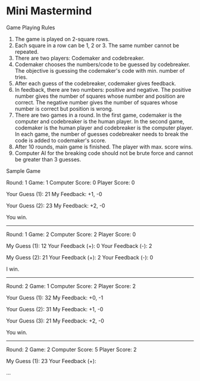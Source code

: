 # Mini Mastermind

Game Playing Rules

1. The game is played on 2-square rows.
2. Each square in a row can be 1, 2 or 3. The same number cannot be repeated.
3. There are two players: Codemaker and codebreaker.
4. Codemaker chooses the numbers/code to be guessed by codebreaker. The objective is guessing the codemaker's code with min. number of tries.
5. After each guess of the codebreaker, codemaker gives feedback.
6. In feedback, there are two numbers: positive and negative. The positive number gives the number of squares whose number and position are correct. The negative number gives the number of squares whose number is correct but position is wrong. 
7. There are two games in a round. In the first game, codemaker is the computer and codebreaker is the human player. In the second game, codemaker is the human player and codebreaker is the computer player. In each game, the number of guesses codebreaker needs to break the code is added to codemaker's score.
8. After 10 rounds, main game is finished. The player with max. score wins. 
9. Computer AI for the breaking code should not be brute force and cannot be greater than 3 guesses.


Sample Game


Round: 1
Game:  1
Computer Score: 0
Player Score: 0

Your Guess (1): 21
My Feedback: +1, -0

Your Guess (2): 23
My Feedback: +2, -0

You win.

--------------------


Round: 1
Game:  2
Computer Score: 2
Player Score: 0

My Guess (1): 12
Your Feedback (+): 0
Your Feedback (-): 2

My Guess (2): 21
Your Feedback (+): 2
Your Feedback (-): 0

I win.

--------------------


Round: 2
Game:  1
Computer Score: 2
Player Score: 2

Your Guess (1): 32
My Feedback: +0, -1

Your Guess (2): 31
My Feedback: +1, -0

Your Guess (3): 21
My Feedback: +2, -0

You win.

--------------------


Round: 2
Game:  2
Computer Score: 5
Player Score: 2

My Guess (1): 23
Your Feedback (+): 

...



